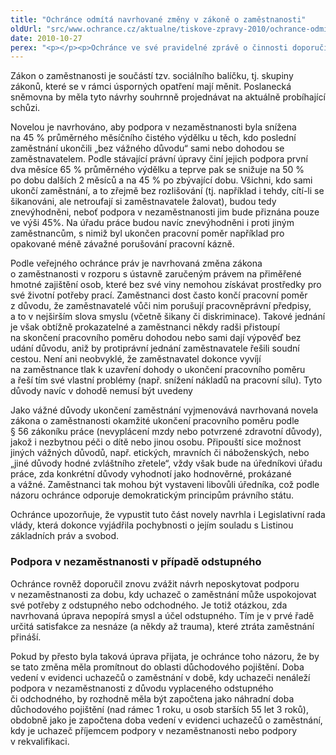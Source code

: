 ```yaml
---
title: "Ochránce odmítá navrhované změny v zákoně o zaměstnanosti"
oldUrl: "src/www.ochrance.cz/aktualne/tiskove-zpravy-2010/ochrance-odmita-navrhovane-zmeny-v-zakone-o-zamestnanosti"
date: 2010-10-27
perex: "<p></p><p>Ochránce ve své pravidelné zprávě o činnosti doporučil Poslanecké sněmovně vrátit novelu zákona o zaměstnanosti k přepracování. Podle jeho názoru by mělo být především vypuštěno snížení podpory v nezaměstnanosti těm, kdo ukončili poslední zaměstnání sami nebo dohodou se zaměstnavatelem.</p>"
---
```


<!-- imported from the old website -->

<p>Zákon o zaměstnanosti je součástí tzv. sociálního balíčku, tj. skupiny zákonů, které se v rámci úsporných opatření mají měnit. Poslanecká sněmovna by měla tyto návrhy souhrnně projednávat na aktuálně probíhající schůzi. </p><p>Novelou je navrhováno, aby podpora v nezaměstnanosti byla snížena na 45 % průměrného měsíčního čistého výdělku u těch, kdo poslední zaměstnání ukončili „bez vážného důvodu“ sami nebo dohodou se zaměstnavatelem. Podle stávající právní úpravy činí jejich podpora první dva měsíce 65 % průměrného výdělku a teprve pak se snižuje na 50 % po dobu dalších 2 měsíců a na 45 % po zbývající dobu. Všichni, kdo sami ukončí zaměstnání, a to zřejmě bez rozlišování (tj. například i tehdy, cítí-li se šikanováni, ale netroufají si zaměstnavatele žalovat), budou tedy znevýhodněni, neboť podpora v nezaměstnanosti jim bude přiznána pouze ve výši 45%. Na úřadu práce budou navíc znevýhodněni i proti jiným zaměstnancům, s nimiž byl ukončen pracovní poměr například pro opakované méně závažné porušování pracovní kázně. </p><p>Podle veřejného ochránce práv je navrhovaná změna zákona o zaměstnanosti v rozporu s ústavně zaručeným právem na přiměřené hmotné zajištění osob, které bez své viny nemohou získávat prostředky pro své životní potřeby prací. Zaměstnanci dost často končí pracovní poměr z důvodu, že zaměstnavatelé vůči nim porušují pracovněprávní předpisy, a to v nejširším slova smyslu (včetně šikany či diskriminace). Takové jednání je však obtížně prokazatelné a zaměstnanci někdy radši přistoupí na skončení pracovního poměru dohodou nebo sami dají výpověď bez udání důvodu, aniž by protiprávní jednání zaměstnavatele řešili soudní cestou. Není ani neobvyklé, že zaměstnavatel dokonce vyvíjí na zaměstnance tlak k uzavření dohody o ukončení pracovního poměru a řeší tím své vlastní problémy (např. snížení nákladů na pracovní sílu). Tyto důvody navíc v dohodě nemusí být uvedeny</p><p>Jako vážné důvody ukončení zaměstnání vyjmenovává navrhovaná novela zákona o zaměstnanosti okamžité ukončení pracovního poměru podle § 56 zákoníku práce (nevyplácení mzdy nebo potvrzené zdravotní důvody), jakož i nezbytnou péči o dítě nebo jinou osobu. Připouští sice možnost jiných vážných důvodů, např. etických, mravních či náboženských, nebo „jiné důvody hodné zvláštního zřetele“, vždy však bude na úředníkovi úřadu práce, zda konkrétní důvody vyhodnotí jako hodnověrné, prokázané a vážné. Zaměstnanci tak mohou být vystaveni libovůli úředníka, což podle názoru ochránce odporuje demokratickým principům právního státu.</p><p>Ochránce upozorňuje, že vypustit tuto část novely navrhla i Legislativní rada vlády, která dokonce vyjádřila pochybnosti o jejím souladu s Listinou základních práv a svobod.</p><h3><strong>Podpora v nezaměstnanosti v případě odstupného</strong></h3><p>Ochránce rovněž doporučil znovu zvážit návrh neposkytovat podporu v nezaměstnanosti za dobu, kdy uchazeč o zaměstnání může uspokojovat své potřeby z odstupného nebo odchodného. Je totiž otázkou, zda navrhovaná úprava nepopírá smysl a účel odstupného. Tím je v prvé řadě určitá satisfakce za nesnáze (a někdy až trauma), které ztráta zaměstnání přináší.</p><p>Pokud by přesto byla taková úprava přijata, je ochránce toho názoru, že by se tato změna měla promítnout do oblasti důchodového pojištění. Doba vedení v evidenci uchazečů o zaměstnání v době, kdy uchazeči nenáleží podpora v nezaměstnanosti z důvodu vyplaceného odstupného či odchodného, by rozhodně měla být započtena jako náhradní doba důchodového pojištění (nad rámec 1 roku, u osob starších 55 let 3 roků), obdobně jako je započtena doba vedení v evidenci uchazečů o zaměstnání, kdy je uchazeč příjemcem podpory v nezaměstnanosti nebo podpory v rekvalifikaci. </p>
